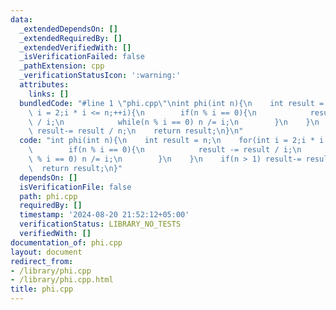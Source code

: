 ```yaml
---
data:
  _extendedDependsOn: []
  _extendedRequiredBy: []
  _extendedVerifiedWith: []
  _isVerificationFailed: false
  _pathExtension: cpp
  _verificationStatusIcon: ':warning:'
  attributes:
    links: []
  bundledCode: "#line 1 \"phi.cpp\"\nint phi(int n){\n    int result = n;\n    for(int\
    \ i = 2;i * i <= n;++i){\n        if(n % i == 0){\n            result -= result\
    \ / i;\n            while(n % i == 0) n /= i;\n        }\n    }\n    if(n > 1)\
    \ result-= result / n;\n    return result;\n}\n"
  code: "int phi(int n){\n    int result = n;\n    for(int i = 2;i * i <= n;++i){\n\
    \        if(n % i == 0){\n            result -= result / i;\n            while(n\
    \ % i == 0) n /= i;\n        }\n    }\n    if(n > 1) result-= result / n;\n  \
    \  return result;\n}"
  dependsOn: []
  isVerificationFile: false
  path: phi.cpp
  requiredBy: []
  timestamp: '2024-08-20 21:52:12+05:00'
  verificationStatus: LIBRARY_NO_TESTS
  verifiedWith: []
documentation_of: phi.cpp
layout: document
redirect_from:
- /library/phi.cpp
- /library/phi.cpp.html
title: phi.cpp
---
```


